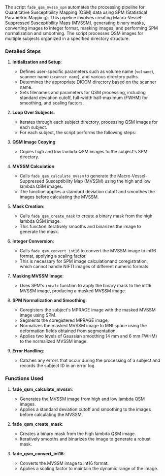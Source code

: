 The script `fade_qsm_mvssm_spm` automates the processing pipeline for Quantitative Susceptibility Mapping (QSM) data using SPM (Statistical Parametric Mapping). This pipeline involves creating Macro-Vessel-Suppressed Susceptibility Maps (MVSSM), generating binary masks, converting images to integer format, masking images, and performing SPM normalization and smoothing. The script processes QSM images for multiple subjects organized in a specified directory structure.

### Detailed Steps

1. **Initialization and Setup**:
   - Defines user-specific parameters such as volume name (`volname`), scanner name (`scanner_name`), and various directory paths.
   - Determines the appropriate DICOM directory based on the scanner name.
   - Sets filenames and parameters for QSM processing, including standard deviation cutoff, full-width half-maximum (FWHM) for smoothing, and scaling factors.

2. **Loop Over Subjects**:
   - Iterates through each subject directory, processing QSM images for each subject.
   - For each subject, the script performs the following steps:

3. **QSM Image Copying**:
   - Copies high and low lambda QSM images to the subject's SPM directory.

4. **MVSSM Calculation**:
   - Calls `fade_qsm_calculate_mvssm` to generate the Macro-Vessel-Suppressed Susceptibility Map (MVSSM) using the high and low lambda QSM images.
   - The function applies a standard deviation cutoff and smoothes the images before calculating the MVSSM.

5. **Mask Creation**:
   - Calls `fade_qsm_create_mask` to create a binary mask from the high lambda QSM image.
   - This function iteratively smooths and binarizes the image to generate the mask.

6. **Integer Conversion**:
   - Calls `fade_qsm_convert_int16` to convert the MVSSM image to int16 format, applying a scaling factor.
   - This is necessary for SPM image calculationand coregistration, which cannot handle NIFTI images of different numeric formats.

7. **Masking MVSSM Image**:
   - Uses SPM's `imcalc` function to apply the binary mask to the int16 MVSSM image, producing a masked MVSSM image.

8. **SPM Normalization and Smoothing**:
   - Coregisters the subject's MPRAGE image with the masked MVSSM image using SPM.
   - Segments the coregistered MPRAGE image.
   - Normalizes the masked MVSSM image to MNI space using the deformation fields obtained from segmentation.
   - Applies two levels of Gaussian smoothing (4 mm and 6 mm FWHM) to the normalized MVSSM image.

9. **Error Handling**:
   - Catches any errors that occur during the processing of a subject and records the subject ID in an error log.

### Functions Used

1. **fade_qsm_calculate_mvssm**:
   - Generates the MVSSM image from high and low lambda QSM images.
   - Applies a standard deviation cutoff and smoothing to the images before calculating the MVSSM.

2. **fade_qsm_create_mask**:
   - Creates a binary mask from the high lambda QSM image.
   - Iteratively smooths and binarizes the image to generate a robust mask.

3. **fade_qsm_convert_int16**:
   - Converts the MVSSM image to int16 format.
   - Applies a scaling factor to maintain the dynamic range of the image.

